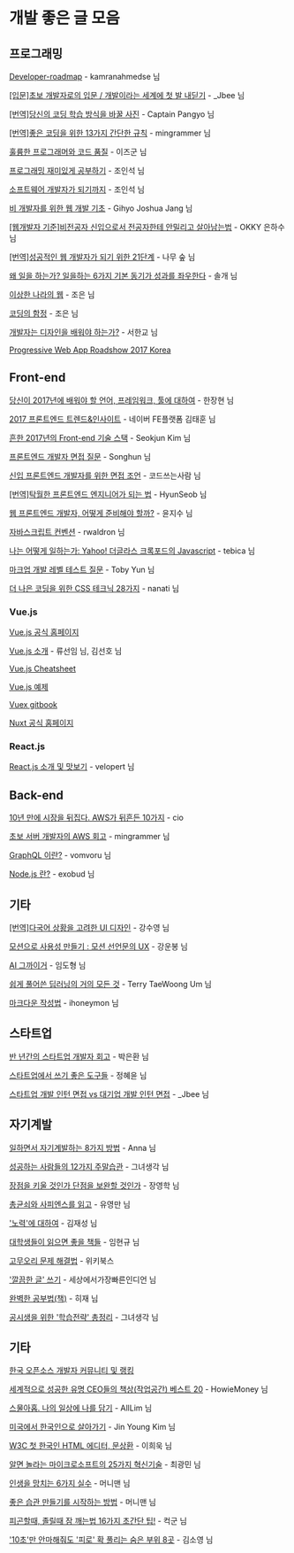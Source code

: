 # 개발 좋은 글 모음


## 프로그래밍

[Developer-roadmap](https://github.com/kamranahmedse/developer-roadmap/blob/master/README.md) - kamranahmedse 님

[[입문]초보 개발자로의 입문 / 개발이라는 세계에 첫 발 내딛기](http://asfirstalways.tistory.com/153) - _Jbee 님

[[번역]당신의 코딩 학습 방식을 바꿀 사진](https://joshua1988.github.io/web_dev/change-the-way-you-learn-to-code/) - Captain Pangyo 님

[[번역]좋은 코딩을 위한 13가지 간단한 규칙](https://mingrammer.com/translation-13-simple-rules-for-good-coding) - mingrammer 님

[훌륭한 프로그래머와 코드 품질](http://blog.naver.com/PostView.nhn?blogId=complusblog&logNo=221007936139) - 이즈군 님

[프로그래밍 재미있게 공부하기](https://brunch.co.kr/@insuk/7) - 조인석 님

[소프트웨어 개발자가 되기까지](https://brunch.co.kr/@insuk/29) - 조인석 님

[비 개발자를 위한 웹 개발 기초](https://www.slideshare.net/GihyoJoshuaJang/ss-71210860) - Gihyo Joshua Jang 님

[[웹개발자 기준]비전공자 신입으로서 전공자한테 안밀리고 살아남는법](https://okky.kr/article/372485) - OKKY 은하수 님

[[번역]성공적인 웹 개발자가 되기 위한 21단계](http://woodforest.tistory.com/201) - 나무 숲 님

[왜 일을 하는가? 일을하는 6가지 기본 동기가 성과를 좌우한다](http://ksc12545.blog.me/220884826213) - 솔개 님

[이상한 나라의 웹](https://brunch.co.kr/@techhtml/19) - 조은 님

[코딩의 함정](https://brunch.co.kr/@techhtml/4) - 조은 님

[개발자는 디자인을 배워야 하는가?](https://brunch.co.kr/@zalhanilll/109) - 서한교 님

[Progressive Web App Roadshow 2017 Korea](https://gdg-korea-webtech.firebaseapp.com/pwa-roadshow17/)


## Front-end

[당신이 2017년에 배워야 할 언어, 프레임워크, 툴에 대하여](http://han41858.tistory.com/27) - 한장현 님

[2017 프론트엔드 트렌드&인사이트](https://www.slideshare.net/rlaxogns/2017-75371537) - 네이버 FE플랫폼 김태훈 님

[흔한 2017년의 Front-end 기술 스택](http://seokjun.kr/front-end-dev-stack-2017/) - Seokjun Kim 님

[프론트엔드 개발자 면접 질문](https://github.com/Songhun/Front-end-Developer-Interview-Questions/blob/master/Korean/README_KR.md) - Songhun 님

[신입 프론트엔드 개발자를 위한 면접 조언](https://taegon.kim/archives/5770) - 코드쓰는사람 님

[[번역]탁월한 프론트엔드 엔지니어가 되는 법](https://hyunseob.github.io/2016/02/21/how-to-become-a-great-frontend-engineer/) - HyunSeob 님

[웹 프론트엔드 개발자, 어떻게 준비해야 할까?](https://medium.com/@codesquad_yoda/%EC%9B%B9-%ED%94%84%EB%A1%A0%ED%8A%B8%EC%97%94%EB%93%9C-%EA%B0%9C%EB%B0%9C%EC%9E%90-%EC%96%B4%EB%96%BB%EA%B2%8C-%EC%A4%80%EB%B9%84%ED%95%B4%EC%95%BC-%ED%95%A0%EA%B9%8C-5ac7bb6ff2a9) - 윤지수 님

[자바스크립트 컨벤션](https://github.com/rwaldron/idiomatic.js/tree/master/translations/ko_KR) - rwaldron 님

[나는 어떻게 일하는가: Yahoo! 더글라스 크록포드의 Javascript](http://www.looah.com/article/view/1259) - tebica 님

[마크업 개발 레벨 테스트 질문](http://tobyyun.tumblr.com/post/115282929482/%EB%A7%88%ED%81%AC%EC%97%85-%EA%B0%9C%EB%B0%9C-%EB%A0%88%EB%B2%A8-%ED%85%8C%EC%8A%A4%ED%8A%B8-%EC%A7%88%EB%AC%B8) - Toby Yun 님

[더 나은 코딩을 위한 CSS 테크닉 28가지](https://nanati.me/css-code-skill/) - nanati 님

### Vue.js

[Vue.js 공식 홈페이지](https://kr.vuejs.org/)

[Vue.js 소개](http://meetup.toast.com/posts/99) - 류선임 님, 김선호 님

[Vue.js Cheatsheet](https://vuejs-tips.github.io/cheatsheet/)

[Vue.js 예제](http://vuejsexamples.com/)

[Vuex gitbook](http://vuex.vuejs.org/kr/)

[Nuxt 공식 홈페이지](https://ko.nuxtjs.org/)

### React.js

[React.js 소개 및 맛보기](https://velopert.com/775) - velopert 님

## Back-end

[10년 만에 시장을 뒤집다. AWS가 뒤흔든 10가지](http://www.ciokorea.com/news/32413) - cio

[초보 서버 개발자의 AWS 회고](https://speakerdeck.com/mingrammer/cobo-seobeo-gaebaljayi-aws-hoego) - mingrammer 님

[GraphQL 이란?](https://vomvoru.github.io/blog/about-GraphQL/) - vomvoru 님

[Node.js 란?](https://perfectacle.github.io/2017/06/18/what-is-node-js/) - exobud 님

## 기타

[[번역]다국어 상황을 고려한 UI 디자인](https://brunch.co.kr/@suyoung/13) - 강수영 님

[모션으로 사용성 만들기 : 모션 선언문의 UX](https://brunch.co.kr/@lain/2) - 강운봉 님

[AI 그까이거](https://www.slideshare.net/dhrim/ai-70388526) - 임도형 님

[쉽게 풀어쓴 딥러닝의 거의 모든 것](http://t-robotics.blogspot.kr/2015/05/deep-learning.html?m=1#.WE9bZ7KLSiM) - Terry TaeWoong Um 님

[마크다운 작성법](https://gist.github.com/ihoneymon/652be052a0727ad59601) - ihoneymon 님

## 스타트업

[반 년간의 스타트업 개발자 회고](http://dainelpark.github.io/2017/02/28/%EB%B0%98%EB%85%84%EA%B0%84%EC%9D%98%EC%8A%A4%ED%83%80%ED%8A%B8%EC%97%85%EA%B0%9C%EB%B0%9C%EC%9E%90%ED%9A%8C%EA%B3%A0.html) - 박은환 님

[스타트업에서 쓰기 좋은 도구들](http://ppss.kr/archives/65791) - 정혜윤 님

[스타트업 개발 인턴 면접 vs 대기업 개발 인턴 면접](http://asfirstalways.tistory.com/345) - _Jbee 님


## 자기계발

[일하면서 자기계발하는 8가지 방법](https://brunch.co.kr/@annachoi/33) - Anna 님

[성공하는 사람들의 12가지 주말습관](http://blog.naver.com/justalive/220915108419) - 그녀생각 님

[장점을 키울 것인가 단점을 보완할 것인가](https://brunch.co.kr/@younghakjang/23) - 장영학 님

[총균쇠와 사피엔스를 읽고](https://www.facebook.com/kecologist/posts/10155379898209710) - 유영만 님

['노력'에 대하여](https://brunch.co.kr/@plusclov/96) - 김재성 님

[대학생들이 읽으면 좋을 책들](https://www.facebook.com/permalink.php?story_fbid=1259018274153578&id=100001362518026) - 임현규 님

[고무오리 문제 해결법](http://wikibook.co.kr/article/rubber-duck-problem-solving/) - 위키북스

['깔끔한 글' 쓰기](http://m.cafe.daum.net/ssaumjil/LnOm/1778902?svc=cafefavoritearticle) - 세상에서가장빠른인디언 님

[완벽한 공부법(책)](http://m.blog.naver.com/heejay8811/220927719024) - 히재 님

[공시생을 위한 '학습전략' 총정리](http://blog.naver.com/justalive/220906374661) - 그녀생각 님


## 기타

[한국 오픈소스 개발자 커뮤니티 및 랭킹](http://rankedin.kr/?utm_content=bufferc0914&utm_medium=social&utm_source=facebook.com&utm_campaign=buffer)

[세계적으로 성공한 유명 CEO들의 책상(작업공간) 베스트 20](http://smartincome.tistory.com/1097) - HowieMoney 님

[스물아홉. 나의 일상에 나를 담기](https://brunch.co.kr/@alllim/24) - AllLim 님

[미국에서 한국인으로 살아가기](https://brunch.co.kr/@lifidea/19) - Jin Young Kim 님

[W3C 첫 한국인 HTML 에디터, 문상환](https://www.bloter.net/archives/277173) - 이희욱 님

[알면 놀라는 마이크로소프트의 25가지 혁신기술](http://m.seminartoday.net/news/articleView.html?idxno=8526) - 최광민 님

[인생을 망치는 6가지 실수](http://moneyman.kr/archives/2826) - 머니맨 님

[좋은 습관 만들기를 시작하는 방법](http://moneyman.kr/archives/711) - 머니맨 님

[피곤할때, 졸릴때 잠 깨는법 16가지 초간단 팁!](http://www.kuccblog.net/797) - 컥군 님

['10초'만 안마해줘도 '피로' 확 풀리는 숨은 부위 8곳](http://www.insight.co.kr/newsRead.php?ArtNo=107612) - 김소영 님
